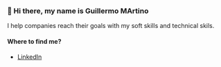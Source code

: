 ### 👋 Hi there, my name is Guillermo MArtino


I help companies reach their goals with my soft skills and technical skils.

#### Where to find me?
- [LinkedIn](https://www.linkedin.com/in/guillermo-martino/)

<!--
**gsmartino23/gsmartino23** is a ✨ _special_ ✨ repository because its `README.md` (this file) appears on your GitHub profile.
